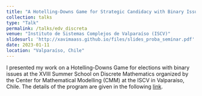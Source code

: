 ```yaml
---
title: "A Hotelling-Downs Game for Strategic Candidacy with Binary Issues -- Summer School on Discrete Mathematics"
collection: talks
type: "Talk"
permalink: /talks/edv_discreta
venue: "Instituto de Sistemas Complejos de Valparaíso (ISCV)"
slidesurl: 'http://xavimaass.github.io/files/slides_proba_seminar.pdf'
date: 2023-01-11
location: "Valparaíso, Chile"
---
```


I presented my work on a Hotelling-Downs Game for elections with binary issues at the XVIII Summer School on Discrete Mathematics organized by the Center for Mathematical Modelling (CMM) at the ISCV in Valparaíso, Chile. The details of the program are given in the following [link](https://eventos.cmm.uchile.cl/discretas2023/programa/).